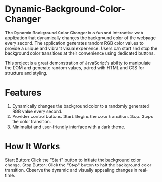 # Dynamic-Background-Color-Changer
The Dynamic Background Color Changer is a fun and interactive web application that 
dynamically changes the background color of the webpage every second. 
The application generates random RGB color values to provide a unique and 
vibrant visual experience. Users can start and stop the background color transitions 
at their convenience using dedicated buttons.

This project is a great demonstration of JavaScript's ability to manipulate 
the DOM and generate random values, paired with HTML and CSS for structure and 
styling.

# Features
 1. Dynamically changes the background color to a randomly generated RGB value every second.
 2. Provides control buttons:
     Start: Begins the color transition.
     Stop: Stops the color transition.
 3. Minimalist and user-friendly interface with a dark theme.

# How It Works
  Start Button: Click the "Start" button to initiate the background color change.
  Stop Button: Click the "Stop" button to halt the background color transition.
  Observe the dynamic and visually appealing changes in real-time.
